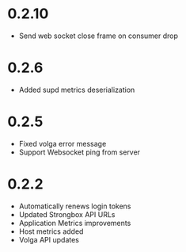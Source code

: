 # 0.2.10
- Send web socket close frame on consumer drop

# 0.2.6
- Added supd metrics deserialization

# 0.2.5
- Fixed volga error message
- Support Websocket ping from server

# 0.2.2

- Automatically renews login tokens
- Updated Strongbox API URLs
- Application Metrics improvements
- Host metrics added
- Volga API updates
